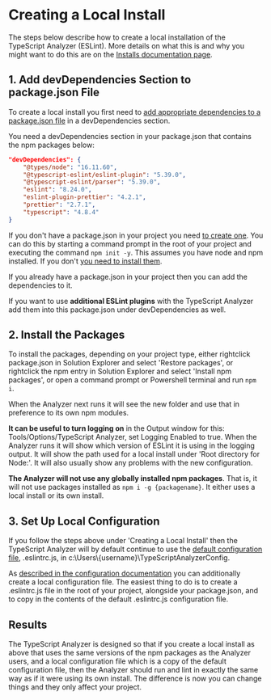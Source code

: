 ﻿# <a name="createlocalinstall"></a>Creating a Local Install

The steps below describe how to create a local installation of the TypeScript Analyzer (ESLint).  More details on what this is and why you might want to do this are on the [Installs documentation page](installs.md).

## 1. Add devDependencies Section to package.json File

To create a local install you first need to [add appropriate dependencies to a package.json file](https://docs.npmjs.com/specifying-dependencies-and-devdependencies-in-a-package-json-file) in a devDependencies section.

You need a devDependencies section in your package.json that contains the npm packages below:
``` json
"devDependencies": {
    "@types/node": "16.11.60",
    "@typescript-eslint/eslint-plugin": "5.39.0",
    "@typescript-eslint/parser": "5.39.0",
    "eslint": "8.24.0",
    "eslint-plugin-prettier": "4.2.1",
    "prettier": "2.7.1",
    "typescript": "4.8.4"
}
```

If you don't have a package.json in your project you need [to create one](https://docs.npmjs.com/creating-a-package-json-file#creating-a-default-packagejson-file).  You can do this by starting a command prompt in the root of your project and executing the command `npm init -y`.  This assumes you have node and npm installed.  If you don't [you need to install them](https://nodejs.org/en/download/).

If you already have a package.json in your project then you can add the dependencies to it.

If you want to use **additional ESLint plugins** with the TypeScript Analyzer add them into this package.json under devDependencies as well. 

## 2. Install the Packages

To install the packages, depending on your project type, either rightclick package.json in Solution Explorer and select 'Restore packages', or rightclick the npm entry in Solution Explorer and select 'Install npm packages', or open a command prompt or Powershell terminal and run `npm i`.

When the Analyzer next runs it will see the new folder and use that in preference to its own npm modules.  

**It can be useful to turn logging on** in the Output window for this: Tools/Options/TypeScript Analyzer, set Logging Enabled to true.  When the Analyzer runs it will show which version of ESLint it is using in the logging output.  It will show the path used for a local install under 'Root directory for Node:'.  It will also usually show any problems with the new configuration.

**The Analyzer will not use any globally installed npm packages**.  That is, it will not use packages installed as `npm i -g {packagename}`.  It either uses a local install or its own install.

## <a name="localconfiguration"></a>3. Set Up Local Configuration

If you follow the steps above under 'Creating a Local Install' then the TypeScript Analyzer will by default continue to use the [default configuration file](defaultconfig.md), .eslintrc.js, in c:\Users\\{username\}\TypeScriptAnalyzerConfig.

As [described in the configuration documentation](localconfiguration.md) you can additionally create a local configuration file.  The easiest thing to do is to create a .eslintrc.js file in the root of your project, alongside your package.json, and to copy in the contents of the default .eslintrc.js configuration file.

## Results

The TypeScript Analyzer is designed so that if you create a local install as above that uses the same versions of the npm packages as the Analyzer users, and a local configuration file which is a copy of the default configuration file, then the Analyzer should run and lint in exactly the same way as if it were using its own install.  The difference is now you can change things and they only affect your project.
